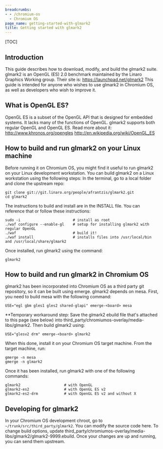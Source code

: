 ```yaml
---
breadcrumbs:
- - /chromium-os
  - Chromium OS
page_name: getting-started-with-glmark2
title: Getting started with glmark2
---
```


[TOC]

## Introduction

This guide describes how to download, modify, and build the glmark2 suite.
glmark2 is an OpenGL (ES) 2.0 benchmark maintained by the Linaro Graphics
Working group. Their site is: <https://launchpad.net/glmark2>
This guide is intended for anyone who wishes to use glmark2 in Chromium OS, as
well as developers who wish to improve it.

## What is OpenGL ES?

OpenGL ES is a subset of the OpenGL API that is designed for embedded systems.
It lacks many of the functions of OpenGL. glmark2 supports both regular OpenGL
and OpenGL ES.
Read more about it:
<http://www.khronos.org/opengles>
<http://en.wikipedia.org/wiki/OpenGL_ES>

## How to build and run glmark2 on your Linux machine

Before running it on Chromium OS, you might find it useful to run glmark2 on
your Linux development workstation. You can build glmark2 on a Linux workstation
using the following steps:
In the terminal, go to a local folder and clone the upstream repo:

```none
git clone git://git.linaro.org/people/afrantzis/glmark2.git
cd glmark2
```

The instructions to build and install are in the INSTALL file. You can reference
that or follow these instructions:

```none
sudo -i                        # install as root
./waf configure --enable-gl    # setup for installing glmark2 with regular OpenGL
./waf                          # build it!
./waf install                  # installs files into /usr/local/bin and /usr/local/share/glmark2
```

Once installed, run glmark2 using the command:

```none
glmark2
```

## How to build and run glmark2 in Chromium OS

glmark2 has been incorporated into Chromium OS as a third party git repository,
so it can be built using emerge.
glmark2 depends on mesa. First, you need to build mesa with the following
command:

```none
USE="egl gbm gles1 gles2 shared-glapi" emerge-<board> mesa
```

\*\*Temporary workaround step: Save the glmark2 ebuild file that's attached to
this page (see below) into third_party/chromiumos-overlay/media-libs/glmark2.
Then build glmark2 using:

```none
USE="glesv2 drm" emerge-<board> glmark2
```

When this done, install it on your Chromium OS target machine. From the target
machine, run:

```none
gmerge -n mesa
gmerge -n glmark2
```

Once it has been installed, run glmark2 with one of the following commands:

```none
glmark2                    # with OpenGL
glmark2-es2                # with OpenGL ES v2
glmark2-es2-drm            # with OpenGL ES v2 and without X
```

## Developing for glmark2

In your Chromium OS development chroot, go to `~/trunk/src/third_party/glmark2`.
You can modify the source code here. To change build options, update
third_party/chromiumos-overlay/media-libs/glmark2/glmark2-9999.ebuild.
Once your changes are up and running, you can send them upstream.